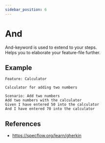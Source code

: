 ```yaml
---
sidebar_position: 6
---
```


# And

And-keyword is used to extend to your steps.  
Helps you to elaborate your feature-file further.

## Example

```gherkin
Feature: Calculator

Calculator for adding two numbers

Scenario: Add two numbers
Add two numbers with the calculator
Given I have entered 50 into the calculator
And I have entered 70 into the calculator
```

## References

- https://specflow.org/learn/gherkin

